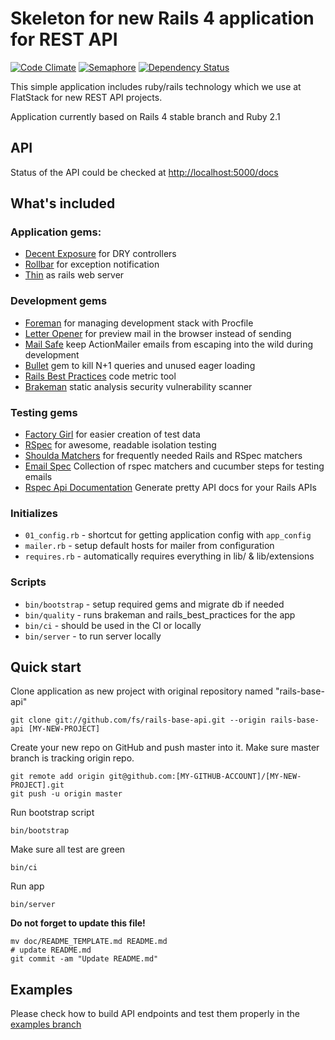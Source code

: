 # Skeleton for new Rails 4 application for REST API

[![Code Climate](https://codeclimate.com/github/fs/rails-base-api.png)](https://codeclimate.com/github/fs/rails-base-api)
[![Semaphore](https://semaphoreapp.com/api/v1/projects/0e00006725dcea00b179fab81a1b1bdaf9a64816/106819/shields_badge.png)](https://semaphoreapp.com/fs/rails-base-api)
[![Dependency Status](https://gemnasium.com/fs/rails-base-api.png)](https://gemnasium.com/fs/rails-base-api)

This simple application includes ruby/rails technology which we use at FlatStack for new REST API projects.

Application currently based on Rails 4 stable branch and Ruby 2.1

## API

Status of the API could be checked at [http://localhost:5000/docs](http://localhost:5000/docs)

## What's included

### Application gems:

* [Decent Exposure](https://github.com/voxdolo/decent_exposure) for DRY controllers
* [Rollbar](https://github.com/rollbar/rollbar-gem) for exception notification
* [Thin](https://github.com/macournoyer/thin) as rails web server

### Development gems

* [Foreman](https://github.com/ddollar/foreman) for managing development stack with Procfile
* [Letter Opener](https://github.com/ryanb/letter_opener) for preview mail in the browser instead of sending
* [Mail Safe](https://github.com/myronmarston/mail_safe) keep ActionMailer emails from escaping into the wild during development
* [Bullet](https://github.com/flyerhzm/bullet) gem to kill N+1 queries and unused eager loading
* [Rails Best Practices](https://github.com/railsbp/rails_best_practices) code metric tool
* [Brakeman](https://github.com/presidentbeef/brakeman) static analysis security vulnerability scanner

### Testing gems

* [Factory Girl](https://github.com/thoughtbot/factory_girl) for easier creation of test data
* [RSpec](https://github.com/rspec/rspec) for awesome, readable isolation testing
* [Shoulda Matchers](http://github.com/thoughtbot/shoulda-matchers) for frequently needed Rails and RSpec matchers
* [Email Spec](https://github.com/bmabey/email-spec) Collection of rspec matchers and cucumber steps for testing emails
* [Rspec Api Documentation](https://github.com/zipmark/rspec_api_documentation) Generate pretty API docs for your Rails APIs

### Initializes

* `01_config.rb` - shortcut for getting application config with `app_config`
* `mailer.rb` - setup default hosts for mailer from configuration
* `requires.rb` - automatically requires everything in lib/ & lib/extensions

### Scripts

* `bin/bootstrap` - setup required gems and migrate db if needed
* `bin/quality` - runs brakeman and rails_best_practices for the app
* `bin/ci` - should be used in the CI or locally
* `bin/server` - to run server locally

## Quick start

Clone application as new project with original repository named "rails-base-api"

    git clone git://github.com/fs/rails-base-api.git --origin rails-base-api [MY-NEW-PROJECT]

Create your new repo on GitHub and push master into it.
Make sure master branch is tracking origin repo.

    git remote add origin git@github.com:[MY-GITHUB-ACCOUNT]/[MY-NEW-PROJECT].git
    git push -u origin master

Run bootstrap script

    bin/bootstrap

Make sure all test are green

    bin/ci

Run app

    bin/server

**Do not forget to update this file!**

    mv doc/README_TEMPLATE.md README.md
    # update README.md
    git commit -am "Update README.md"

## Examples

Please check how to build API endpoints and test them properly in the
[examples branch](https://github.com/fs/rails-base-api/tree/examples)
